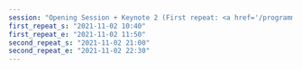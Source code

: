 ```yaml
---
session: "Opening Session + Keynote 2 (First repeat: <a href='/programme/keynote-speakers#the-primacy-of-data-in-deep-learning-nlp-for-conversational-ai'>Mark Johnson &mdash; The Primacy of Data in Deep Learning NLP for Conversational AI</a>; Second repeat:<a href='/programme/keynote-speakers#knowledge-graphs-in-practice'>Edgar Meij &mdash; Knowledge Graphs in Practice</a>)"
first_repeat_s: "2021-11-02 10:40" 
first_repeat_e: "2021-11-02 11:50" 
second_repeat_s: "2021-11-02 21:00" 
second_repeat_e: "2021-11-02 22:30" 
---
```

